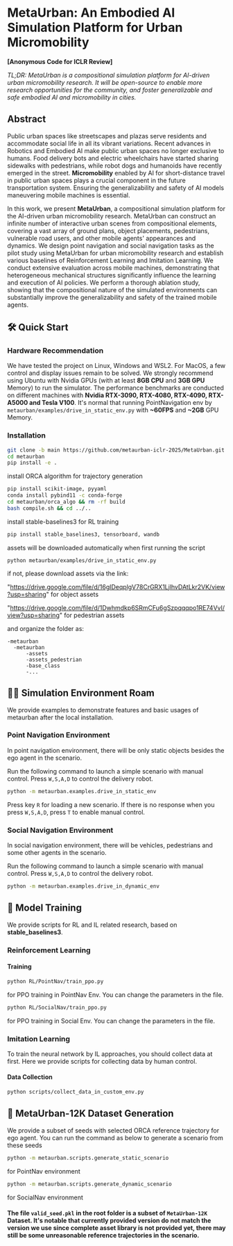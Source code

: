 # MetaUrban: An Embodied AI Simulation Platform for Urban Micromobility

**[Anonymous Code for ICLR Review]**

*TL;DR: MetaUrban is a compositional simulation platform for AI-driven urban micromobility research. It will be open-source to enable more research opportunities for the community, and foster generalizable and safe embodied AI and micromobility in cities.*

## Abstract
Public urban spaces like streetscapes and plazas serve residents and accommodate social life in all its vibrant variations. Recent advances in Robotics and Embodied AI make public urban spaces no longer exclusive to humans. Food delivery bots and electric wheelchairs have started sharing sidewalks with pedestrians, while robot dogs and humanoids have recently emerged in the street. **Micromobility** enabled by AI for short-distance travel in public urban spaces plays a crucial component in the future transportation system. Ensuring the generalizability and safety of AI models maneuvering mobile machines is essential.

In this work, we present **MetaUrban**, a compositional simulation platform for the AI-driven urban micromobility research.
MetaUrban can construct an infinite number of interactive urban scenes from compositional elements, covering a vast array of ground plans, object placements, pedestrians, vulnerable road users, and other mobile agents' appearances and dynamics. We design point navigation and social navigation tasks as the pilot study using MetaUrban for urban micromobility research and establish various baselines of Reinforcement Learning and Imitation Learning. We conduct extensive evaluation across mobile machines, demonstrating that heterogeneous mechanical structures significantly influence the learning and execution of AI policies. We perform a thorough ablation study, showing that the compositional nature of the simulated environments can substantially improve the generalizability and safety of the trained mobile agents.

## 🛠 Quick Start
### Hardware Recommendation
We have tested the project on Linux, Windows and WSL2. For MacOS, a few control and display issues remain to be solved. We strongly recommend using Ubuntu with Nvidia GPUs (with at least **8GB CPU** and **3GB GPU** Memory) to run the simulator. The performance benchmarks are conducted on different machines with **Nvidia RTX-3090, RTX-4080, RTX-4090, RTX-A5000 and Tesla V100**. It's normal that running PointNavigation env by `metaurban/examples/drive_in_static_env.py` with **~60FPS** and **~2GB** GPU Memory. 

### Installation

```bash
git clone -b main https://github.com/metaurban-iclr-2025/MetaUrban.git
cd metaurban
pip install -e .
```

install ORCA algorithm for trajectory generation

```bash
pip install scikit-image, pyyaml
conda install pybind11 -c conda-forge
cd metaurban/orca_algo && rm -rf build
bash compile.sh && cd ../..
```

install stable-baselines3 for RL training

```bash
pip install stable_baselines3, tensorboard, wandb
```

assets will be downloaded automatically when first running the script 

`python metaurban/examples/drive_in_static_env.py`

if not, please download assets via the link:

"https://drive.google.com/file/d/16gIDeqplgV78CrGRX1LjlhvDAtLkr2VK/view?usp=sharing" for object assets

"https://drive.google.com/file/d/1Dwhmdkp6SRmCFu6gSzpqqqpo1RE74VvI/view?usp=sharing" for pedestrian assets

and organize the folder as:

```
-metaurban
  -metaurban
      -assets
      -assets_pedestrian
      -base_class
      -...
```

## 🏃‍♂️ Simulation Environment Roam
We provide examples to demonstrate features and basic usages of metaurban after the local installation.

### Point Navigation Environment

In point navigation environment, there will be only static objects besides the ego agent in the scenario.

Run the following command to launch a simple scenario with manual control. Press `W,S,A,D` to control the delivery robot. 


```bash
python -m metaurban.examples.drive_in_static_env
```

Press key ```R``` for loading a new scenario. If there is no response when you press `W,S,A,D`, press `T` to enable manual control.

### Social Navigation Environment
In social navigation environment, there will be vehicles, pedestrians and some other agents in the scenario.

Run the following command to launch a simple scenario with manual control. Press `W,S,A,D` to control the delivery robot. 

```bash
python -m metaurban.examples.drive_in_dynamic_env
```

## 🚀 Model Training

We provide scripts for RL and IL related research, based on **stable_baselines3**.

### Reinforcement Learning
#### Training
```bash
python RL/PointNav/train_ppo.py
```
for PPO training in PointNav Env. You can change the parameters in the file.

```bash
python RL/SocialNav/train_ppo.py
```
for PPO training in Social Env. You can change the parameters in the file.

### Imitation Learning
To train the neural network by IL approaches, you should collect data at first. Here we provide scripts for collecting data by human control.
#### Data Collection
```bash
python scripts/collect_data_in_custom_env.py
```

## 📖 MetaUrban-12K Dataset Generation
We provide a subset of seeds with selected ORCA reference trajectory for ego agent. You can run the command as below to generate a scenario from these seeds

```bash
python -m metaurban.scripts.generate_static_scenario
```

for PointNav environment 

```bash
python -m metaurban.scripts.generate_dynamic_scenario
```

for SocialNav environment 

#### The file `valid_seed.pkl` in the root folder is a subset of `MetaUrban-12K` Dataset. It's notable that currently provided version do not match the version we use since complete asset library is not provided yet, there may still be some unreasonable reference trajectories in the scenario.
